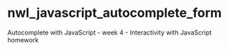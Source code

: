 # nwl_javascript_autocomplete_form
Autocomplete with JavaScript - week 4 - Interactivity with JavaScript homework
